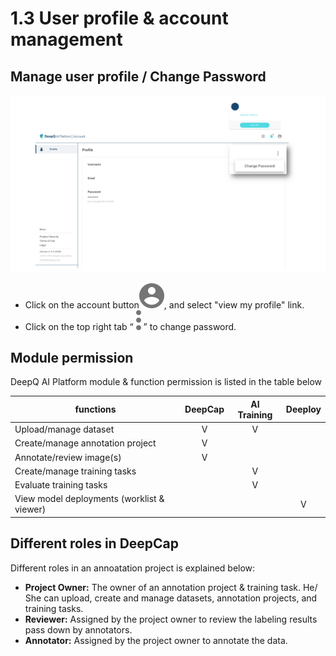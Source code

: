 # 1.3 User profile & account management

## **Manage user profile / Change Password**

![](<../.gitbook/assets/account management .png>)

* Click on the account button![](../.gitbook/assets/Filled.svg), and select "view my profile" link.
* Click on the top right tab “ ![](<../.gitbook/assets/Filled Copy.svg>) ” to change password.



## Module permission

DeepQ AI Platform module & function permission is listed in the table below

| functions                                  | DeepCap | AI Training | Deeploy |
| ------------------------------------------ | :-----: | :---------: | :-----: |
| Upload/manage dataset                      |    V    |      V      |         |
| Create/manage annotation project           |    V    |             |         |
| Annotate/review image(s)                   |    V    |             |         |
| Create/manage training tasks               |         |      V      |         |
| Evaluate training tasks                    |         |      V      |         |
| View model deployments (worklist & viewer) |         |             |    V    |

## Different roles in DeepCap

Different roles in an annoatation project is explained below:

* **Project Owner:** The owner of an annotation project & training task. He/ She can upload, create and manage datasets, annotation projects, and training tasks.
* **Reviewer:** Assigned by the project owner to review the labeling results pass down by annotators.
* **Annotator:** Assigned by the project owner to annotate the data.



